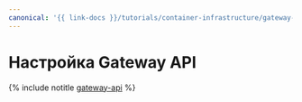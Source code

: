 ```yaml
---
canonical: '{{ link-docs }}/tutorials/container-infrastructure/gateway-api'
---
```


# Настройка Gateway API

{% include notitle [gateway-api](../../../_tutorials/k8s/gateway-api.md) %}
